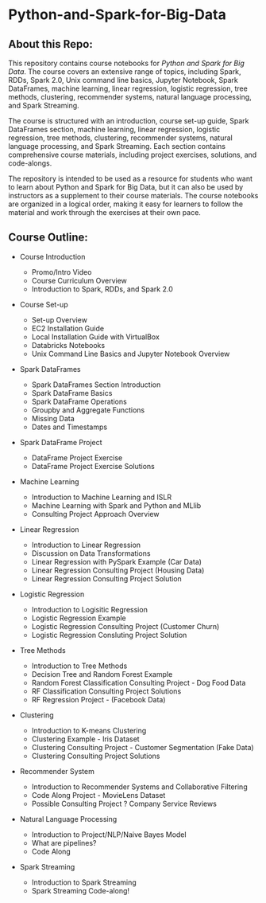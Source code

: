 # Python-and-Spark-for-Big-Data

## About this Repo:
This repository contains course notebooks for *Python and Spark for Big Data*. The course covers an extensive range of topics, including Spark, RDDs, Spark 2.0, Unix command line basics, Jupyter Notebook, Spark DataFrames, machine learning, linear regression, logistic regression, tree methods, clustering, recommender systems, natural language processing, and Spark Streaming.

The course is structured with an introduction, course set-up guide, Spark DataFrames section, machine learning, linear regression, logistic regression, tree methods, clustering, recommender systems, natural language processing, and Spark Streaming. Each section contains comprehensive course materials, including project exercises, solutions, and code-alongs.

The repository is intended to be used as a resource for students who want to learn about Python and Spark for Big Data, but it can also be used by instructors as a supplement to their course materials. The course notebooks are organized in a logical order, making it easy for learners to follow the material and work through the exercises at their own pace.

## Course Outline:

* Course Introduction
    * Promo/Intro Video
    * Course Curriculum Overview
    * Introduction to Spark, RDDs, and Spark 2.0
    
* Course Set-up
    * Set-up Overview
    * EC2 Installation Guide
    * Local Installation Guide with VirtualBox
    * Databricks Notebooks
    * Unix Command Line Basics and Jupyter Notebook Overview
    
* Spark DataFrames
    * Spark DataFrames Section Introduction
    * Spark DataFrame Basics
    * Spark DataFrame Operations
    * Groupby and Aggregate Functions
    * Missing Data
    * Dates and Timestamps
    
* Spark DataFrame Project
    * DataFrame Project Exercise
    * DataFrame Project Exercise Solutions
    
* Machine Learning
    * Introduction to Machine Learning and ISLR
    * Machine Learning with Spark and Python and MLlib
    * Consulting Project Approach Overview
    
* Linear Regression
    * Introduction to Linear Regression 
    * Discussion on Data Transformations
    * Linear Regression with PySpark Example (Car Data)
    * Linear Regression Consulting Project (Housing Data)
    * Linear Regression Consulting Project Solution

* Logistic Regression
    * Introduction to Logisitic Regression 
    * Logistic Regression Example
    * Logistic Regression Consulting Project (Customer Churn)
    * Logistic Regression Consluting Project Solution
    
* Tree Methods
    * Introduction to Tree Methods
    * Decision Tree and Random Forest Example
    * Random Forest Classification Consulting Project - Dog Food Data
    * RF Classification Consulting Project Solutions
    * RF Regression Project - (Facebook Data)
    
* Clustering
    * Introduction to K-means Clustering
    * Clustering Example - Iris Dataset
    * Clustering Consulting Project - Customer Segmentation (Fake Data)
    * Clustering Consulting Project Solutions
    
* Recommender System
    * Introduction to Recommender Systems and Collaborative Filtering
    * Code Along Project - MovieLens Dataset
    * Possible Consulting Project ? Company Service Reviews
    
* Natural Language Processing
    * Introduction to Project/NLP/Naive Bayes Model
    * What are pipelines?
    * Code Along 
    
* Spark Streaming
    * Introduction to Spark Streaming 
    * Spark Streaming Code-along!
 
    
    
    

 
